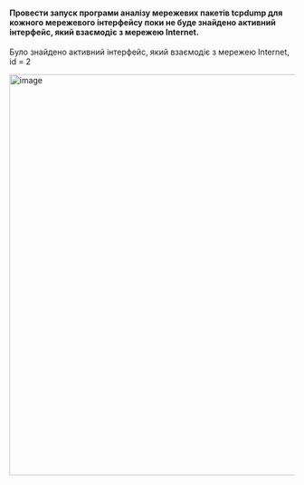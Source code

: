 #### Провести запуск програми аналізу мережевих пакетів tcpdump для кожного мережевого інтерфейсу поки не буде знайдено активний інтерфейс, який взаємодіє з мережею Internet.
Було знайдено активний інтерфейс, який взаємодіє з мережею Internet, id = 2 
<p><img width="708" alt="image" src="https://user-images.githubusercontent.com/52915030/208107126-43f13cd4-3058-4a13-af84-a98e235846b7.png"></p>
